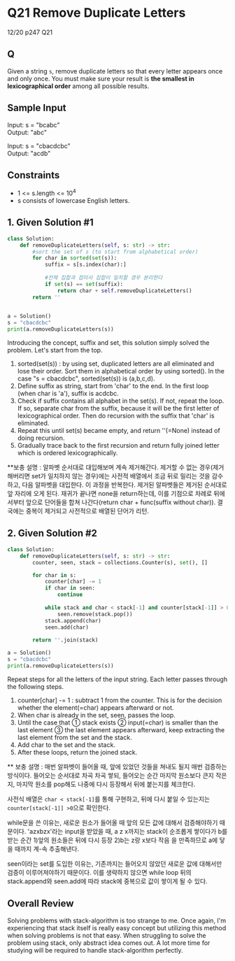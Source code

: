 # Q21 Remove Duplicate Letters

12/20 p247 Q21

## Q

Given a string `s`, remove duplicate letters so that every letter appears once and only once. You must make sure your result is __the smallest in lexicographical order__ among all possible results.

## Sample Input 

Input: s = "bcabc"  
Output: "abc"

Input: s = "cbacdcbc"  
Output: "acdb"

## Constraints

- 1 <= s.length <= 10<sup>4</sup>
- s consists of lowercase English letters.  

## 1. Given Solution #1

```py
class Solution:
    def removeDuplicateLetters(self, s: str) -> str:
        #sort the set of s (to start from alphabetical order)
        for char in sorted(set(s)):
            suffix = s[s.index(char):]
            
            #전체 집합과 접미사 집합이 일치할 경우 분리한다
            if set(s) == set(suffix):
                return char + self.removeDuplicateLetters()
        return ''
        

a = Solution()
s = "cbacdcbc"
print(a.removeDuplicateLetters(s))
```

Introducing the concept, suffix and set, this solution simply solved the problem. Let's start from the top.

1. sorted(set(s)) : by using set, duplicated letters are all eliminated and lose their order. Sort them in alphabetical order by using sorted(). In the case "s = cbacdcbc", sorted(set(s)) is (a,b,c,d).
2. Define suffix as string, start from 'char' to the end. In the first loop (when char is 'a'), suffix is acdcbc.
3. Check if suffix contains all alphabet in the set(s). If not, repeat the loop. If so, separate char from the suffix, because it will be the first letter of lexicographical order. Then do recursion with the suffix that 'char' is eliminated.
4. Repeat this until set(s) became empty, and return ''(=None) instead of doing recursion.
5. Gradually trace back to the first recursion and return fully joined letter which is ordered lexicographically.

**보충 설명 : 알파벳 순서대로 대입해보며 계속 제거해간다. 제거할 수 없는 경우(제거해버리면 set가 일치하지 않는 경우)에는 사전적 배열에서 조금 뒤로 밀리는 것을 감수하고, 다음 알파벳을 대입한다. 이 과정을 반복한다. 제거된 알파벳들은 제거된 순서대로 앞 자리에 오게 된다. 재귀가 끝나면 none을 return하는데, 이를 기점으로 차례로 뒤에서부터 앞으로 단어들을 합쳐 나간다(return char + func(suffix without char)). 결국에는 중복이 제거되고 사전적으로 배열된 단어가 리턴.

## 2. Given Solution #2

```py
class Solution:
    def removeDuplicateLetters(self, s: str) -> str:
        counter, seen, stack = collections.Counter(s), set(), []

        for char in s:
            counter[char] -= 1
            if char in seen:
                continue
            
            while stack and char < stack[-1] and counter[stack[-1]] > 0:
                seen.remove(stack.pop())
            stack.append(char)
            seen.add(char)
        
        return ''.join(stack)        

a = Solution()
s = "cbacdcbc"
print(a.removeDuplicateLetters(s))
```

Repeat steps for all the letters of the input string. Each letter passes through the following steps.

1. counter[char] -= 1 : subtract 1 from the counter. This is for the decision whether the element(=char) appears afterward or not.
2. When char is already in the set, seen, passes the loop.
3. Until the case that ① stack exists ② input(=char) is smaller than the last element ③ the last element appears afterward, keep extracting the last element from the set and the stack.
4. Add char to the set and the stack.
5. After these loops, return the joined stack.

** 보충 설명 : 매번 알파벳이 들어올 때, 앞에 있었던 것들을 쳐내도 될지 매번 검증하는 방식이다. 들어오는 순서대로 차곡 차곡 쌓되, 들어오는 순간 마지막 원소보다 큰지 작은지, 마지막 원소를 pop해도 나중에 다시 등장해서 뒤에 붙는지를 체크한다.  

사전식 배열은 `char < stack[-1]`를 통해 구현하고, 뒤에 다시 붙일 수 있는지는 `counter[stack[-1]] >0`으로 확인한다.  

while문을 쓴 이유는, 새로운 원소가 들어올 때 앞의 모든 값에 대해서 검증해야하기 때문이다. 'azxbzx'라는 input을 받았을 때, a z x까지는 stack이 순조롭게 쌓이다가 b를 받는 순간 1)앞의 원소들은 뒤에 다시 등장 2)b는 z랑 x보다 작음 을 만족하므로 a에 닿을 때까지 계-속 추출해낸다.

seen이라는 set를 도입한 이유는, 기존까지는 들어오지 않았던 새로운 값에 대해서만 검증이 이루어져야하기 때문이다. 이를 생략하지 않으면 while loop 뒤의 stack.append와 seen.add에 따라 stack에 중복으로 값이 쌓이게 될 수 있다. 

## Overall Review

Solving problems with stack-algorithm is too strange to me. Once again, I'm experiencing that stack itself is really easy concept but utilizing this method when solving problems is not that easy. When struggling to solve the problem using stack, only abstract idea comes out. A lot more time for studying will be required to handle stack-algorithm perfectly.
